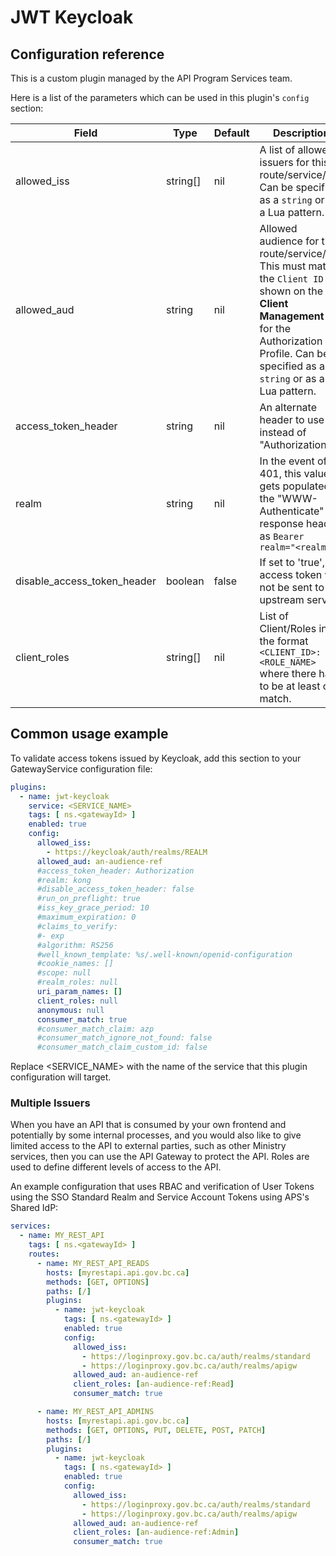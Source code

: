 # JWT Keycloak

## Configuration reference

This is a custom plugin managed by the API Program Services team.

Here is a list of the parameters which can be used in this plugin's `config` section:

| Field                       | Type     | Default | Description                                                                                                                                         |
| --------------------------- | -------- | ------- | --------------------------------------------------------------------------------------------------------------------------------------------------- |
| allowed_iss                 | string[] | nil     | A list of allowed issuers for this route/service/api. Can be specified as a `string` or as a Lua pattern. |
| allowed_aud                 | string   | nil     | Allowed audience for this route/service/api. This must match the `Client ID` shown on the **Client Management** tab for the Authorization Profile. Can be specified as a `string` or as a Lua pattern. | 
| access_token_header         | string   | nil     | An alternate header to use instead of "Authorization"                                                                                               |
| realm                       | string   | nil     | In the event of a 401, this value gets populated in the "WWW-Authenticate" response header as `Bearer realm="<realm>"`                              |
| disable_access_token_header | boolean  | false   | If set to 'true', the access token will not be sent to the upstream service                                                                         |
| client_roles | string[] | nil | List of Client/Roles in the format `<CLIENT_ID>:<ROLE_NAME>` where there has to be at least one match. |

## Common usage example

To validate access tokens issued by Keycloak, add this section to your
GatewayService configuration file:

```yaml
plugins:
  - name: jwt-keycloak
    service: <SERVICE_NAME>
    tags: [ ns.<gatewayId> ]
    enabled: true
    config:
      allowed_iss:
        - https://keycloak/auth/realms/REALM
      allowed_aud: an-audience-ref
      #access_token_header: Authorization
      #realm: kong
      #disable_access_token_header: false
      #run_on_preflight: true
      #iss_key_grace_period: 10
      #maximum_expiration: 0
      #claims_to_verify:
      #- exp
      #algorithm: RS256
      #well_known_template: %s/.well-known/openid-configuration
      #cookie_names: []
      #scope: null
      #realm_roles: null
      uri_param_names: []
      client_roles: null
      anonymous: null
      consumer_match: true
      #consumer_match_claim: azp
      #consumer_match_ignore_not_found: false
      #consumer_match_claim_custom_id: false
```

Replace <SERVICE_NAME> with the name of the service that this plugin
configuration will target.

### Multiple Issuers

When you have an API that is consumed by your own frontend and potentially by
some internal processes, and you would also like to give limited access to the
API to external parties, such as other Ministry services, then you can use the
API Gateway to protect the API. Roles are used to define different levels of access to the API.

An example configuration that uses RBAC and verification of User Tokens using
the SSO Standard Realm and Service Account Tokens using APS's Shared IdP:

```yaml
services:
  - name: MY_REST_API
    tags: [ ns.<gatewayId> ]
    routes:
      - name: MY_REST_API_READS
        hosts: [myrestapi.api.gov.bc.ca]
        methods: [GET, OPTIONS]
        paths: [/]
        plugins:
          - name: jwt-keycloak
            tags: [ ns.<gatewayId> ]
            enabled: true
            config:
              allowed_iss:
                - https://loginproxy.gov.bc.ca/auth/realms/standard
                - https://loginproxy.gov.bc.ca/auth/realms/apigw
              allowed_aud: an-audience-ref
              client_roles: [an-audience-ref:Read]
              consumer_match: true

      - name: MY_REST_API_ADMINS
        hosts: [myrestapi.api.gov.bc.ca]
        methods: [GET, OPTIONS, PUT, DELETE, POST, PATCH]
        paths: [/]
        plugins:
          - name: jwt-keycloak
            tags: [ ns.<gatewayId> ]
            enabled: true
            config:
              allowed_iss:
                - https://loginproxy.gov.bc.ca/auth/realms/standard
                - https://loginproxy.gov.bc.ca/auth/realms/apigw
              allowed_aud: an-audience-ref
              client_roles: [an-audience-ref:Admin]
              consumer_match: true
```
